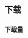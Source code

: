 # 下载

<DownloadChart />

<TabsComponent :tabsTitle="['官方市场', 'Github Release', 'Pkmer']" :tabsContents="[obsidianCommunity, githubRelease, pkmer]"/>

## 下载量


<script setup>
import TabsComponent from '../.vitepress/components/TabsComponent.vue';
import DownloadChart from '../.vitepress/components/DownloadChart.vue'

const obsidianCommunity = '本插件于 2024-04-11 上架官方，可以直接在官方插件市场免费<a href="https://obsidian.md/plugins?id=tabs">下载</a>，在 obsidian 设置的第三方插件页面可以启用 Tabs 插件。';
const githubRelease = '<ol><li>在 <a href="https://github.com/xhuajin/obsidian-tabs/releases" target="_blank" rel="noreferrer">Github/Release</a> 中下载最新的 release 的 <code>main.js</code>, <code>style.css</code> 和 `manifest.json` 文件</li><li>在 <code>{ob库文件夹}/.obsidian/plugins</code> 中创建一个文件夹（名字随意），然后将刚刚下载的三个文件放入其中</li><li>打开 obsidian 的设置，在第三方插件页面中启用 Tabs 插件即可</li><ol>';
const pkmer = '如果你下载了 <a href="https://pkmer.cn/products/market/" target="_blank" rel="noreferrer">Pkmer-market</a> 插件，你可以直接在 Pkmer Market 中搜索 Tabs 下载本插件。';
</script>
